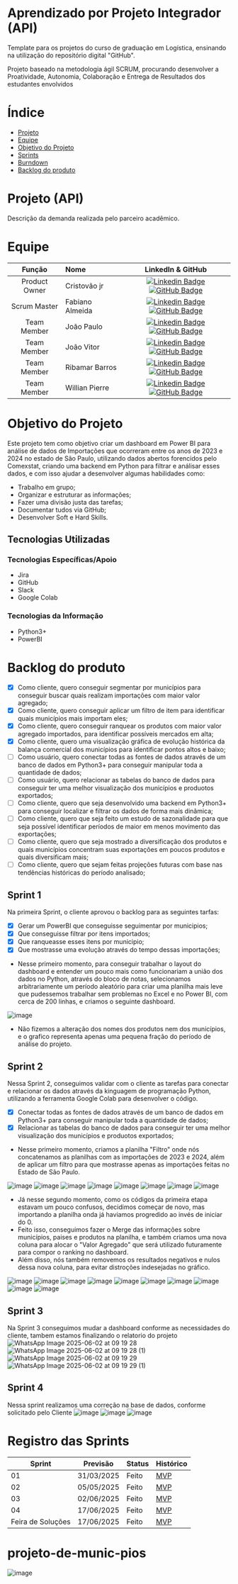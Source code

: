 # Aprendizado por Projeto Integrador (API)

Template para os projetos do curso de graduação em Logística, ensinando na utilização do repositório digital "GitHub". 

Projeto baseado na metodologia ágil SCRUM, procurando desenvolver a Proatividade, Autonomia, Colaboração e Entrega de Resultados dos estudantes envolvidos 

# Índice
* [Projeto](#projeto-template)
* [Equipe](#equipe)
* [Objetivo do Projeto](#objetivo-do-projeto)
* [Sprints](#Sprints)
* [Burndown](#Burndown)
* [Backlog do produto](#Backlog-do-produto)

# Projeto (API) 
Descrição da demanda realizada pelo parceiro acadêmico.

# Equipe
|    Função     | Nome                                  |                                                                                                                                                      LinkedIn & GitHub                                                                                                                                                      |
| :-----------: | :------------------------------------ | :-------------------------------------------------------------------------------------------------------------------------------------------------------------------------------------------------------------------------------------------------------------------------------------------------------------------------: |
| Product Owner |   Cristovão jr    |     [![Linkedin Badge](https://img.shields.io/badge/Linkedin-blue?style=flat-square&logo=Linkedin&logoColor=white)](https://www.linkedin.com/in/joaomarcosoliveiraa) [![GitHub Badge](https://img.shields.io/badge/GitHub-111217?style=flat-square&logo=github&logoColor=white)](https://github.com/JoaoM-py)              |
| Scrum Master  | Fabiano Almeida |      [![Linkedin Badge](https://img.shields.io/badge/Linkedin-blue?style=flat-square&logo=Linkedin&logoColor=white)](https://www.linkedin.com/in/mariagabrielareis/) [![GitHub Badge](https://img.shields.io/badge/GitHub-111217?style=flat-square&logo=github&logoColor=white)](https://github.com/MariaGabrielaReis)     |
| Team Member   | João Paulo             |         [![Linkedin Badge](https://img.shields.io/badge/Linkedin-blue?style=flat-square&logo=Linkedin&logoColor=white)](https://www.linkedin.com/in/antonio-nepomuceno-04943720a/) [![GitHub Badge](https://img.shields.io/badge/GitHub-111217?style=flat-square&logo=github&logoColor=white)](https://github.com/Nepoun)        |
|  Team Member  | João Vitor               |         [![Linkedin Badge](https://img.shields.io/badge/Linkedin-blue?style=flat-square&logo=Linkedin&logoColor=white)](https://www.linkedin.com/in/caio-vitor-c1/) [![GitHub Badge](https://img.shields.io/badge/GitHub-111217?style=flat-square&logo=github&logoColor=white)](https://github.com/CaioVitorDias1)        |
|  Team Member  | Ribamar  Barros              |   [![Linkedin Badge](https://img.shields.io/badge/Linkedin-blue?style=flat-square&logo=Linkedin&logoColor=white)](https://www.linkedin.com/in/gabriel-camargo-915452196/) [![GitHub Badge](https://img.shields.io/badge/GitHub-111217?style=flat-square&logo=github&logoColor=white)](https://github.com/GabrielCamargoL)   |
|  Team Member  | Willian Pierre     |           [![Linkedin Badge](https://img.shields.io/badge/Linkedin-blue?style=flat-square&logo=Linkedin&logoColor=white)](https://www.linkedin.com/in/gioliveirass) [![GitHub Badge](https://img.shields.io/badge/GitHub-111217?style=flat-square&logo=github&logoColor=white)](https://github.com/gioliveirass)          |

# Objetivo do Projeto
Este projeto tem como objetivo criar um dashboard em Power BI para análise de dados de Importações que ocorreram entre os anos de 2023 e 2024 no estado de São Paulo, utilizando dados abertos forencidos pelo Comexstat, criando uma backend em Python para filtrar e análisar esses dados, e com isso ajudar a desenvolver algumas habilidades como:  

* Trabalho em grupo;
* Organizar e estruturar as informações;
* Fazer uma divisão justa das tarefas;
* Documentar tudos via GitHub;
* Desenvolver Soft e Hard Skills.

## Tecnologias Utilizadas

 ### Tecnologias Específicas/Apoio
 - Jira
 - GitHub
 - Slack
 - Google Colab
  
 ### Tecnologias da Informação
 - Python3+
 - PowerBI

  

# Backlog do produto
- [x] Como cliente, quero conseguir segmentar por municípios para conseguir buscar quais realizam importações com maior valor agregado;
- [x] Como cliente, quero conseguir aplicar um filtro de item para identificar quais municípios mais importam eles;
- [x] Como cliente, quero conseguir ranquear os produtos com maior valor agregado importados, para identificar possíveis mercados em alta;
- [x] Como cliente, quero uma visualização gráfica de evolução histórica da balança comercial dos municípios para identificar pontos altos e baixo;
- [ ] Como usuário, quero conectar todas as fontes de dados através de um banco de dados em Python3+ para conseguir manipular toda a quantidade de dados;
- [ ] Como usuário, quero relacionar as tabelas do banco de dados para conseguir ter uma melhor visualização dos municípios e produotos exportados;
- [ ] Como cliente, quero que seja desenvolvido uma backend em Python3+ para conseguir localizar e filtrar os dados de forma mais dinâmica;
- [ ] Como cliente, quero que seja feito um estudo de sazonalidade para que seja possível identificar períodos de maior em menos movimento das exportações;
- [ ] Como cliente, quero que seja mostrado a diversificação dos produtos e quais municípios concentram suas exportações em poucos produtos e quais diversificam mais;
- [ ] Como cliente, quero que sejam feitas projeções futuras com base nas tendências históricas do período analisado;

## Sprint 1
Na primeira Sprint, o cliente aprovou o backlog para as seguintes tarfas:
- [x] Gerar um PowerBI que conseguisse seguimentar por municipios;
- [x] Que conseguisse filtrar por itens importados;
- [x] Que ranqueasse esses itens por municipio;
- [x] Que mostrasse uma evolução através do tempo dessas importações;

- Nesse primeiro momento, para conseguir trabalhar o layout do dashboard e entender um pouco mais como funcionariam a união dos dados no Python, através do bloco de notas, selecionamos arbitrariamente um período aleatório para criar uma planilha mais leve que pudessemos trabalhar sem problemas no Excel e no Power BI, com cerca de 200 linhas, e criamos o seguinte dashboard.

![image](https://github.com/user-attachments/assets/42bbbcba-c6f5-4022-a743-f09c66991114)

- Não fizemos a alteração dos nomes dos produtos nem dos municípios, e o grafico representa apenas uma pequena fração do período de análise do projeto.


## Sprint 2
Nessa Sprint 2, conseguimos validar com o cliente as tarefas para conectar e relacionar os dados através da kinguagem de programação Python, utilizando a ferramenta Google Colab para desenvolver o código.
- [x] Conectar todas as fontes de dados através de um banco de dados em Python3+ para conseguir manipular toda a quantidade de dados;
- [x] Relacionar as tabelas do banco de dados para conseguir ter uma melhor visualização dos municípios e produotos exportados;

- Nesse primeiro momento, criamos a planilha "Filtro" onde nós concatenamos as planilhas com as importações de 2023 e 2024, além de aplicar um filtro para que mostrasse apenas as importações feitas no Estado de São Paulo.

![image](https://github.com/user-attachments/assets/30370806-498a-46f5-abaa-d380e443944f)
![image](https://github.com/user-attachments/assets/6faa1c88-240f-4c4f-8d85-03dcc0ffe104)
![image](https://github.com/user-attachments/assets/15a118cb-3280-45ff-9cd6-4dfeea22c310)
![image](https://github.com/user-attachments/assets/a1cad5fd-e5e5-477f-a8b9-61e0df764de7)
![image](https://github.com/user-attachments/assets/5967e6ec-c044-49fc-b50b-703a96a4cbd3)
![image](https://github.com/user-attachments/assets/c68c47e6-9b75-40c8-b710-aba9063de9b6)
![image](https://github.com/user-attachments/assets/3f3ec7bd-7e85-4801-baa8-05a6a9d9464f)
![image](https://github.com/user-attachments/assets/a7e00f1a-fc98-4a53-bb52-1f113874b901)

- Já nesse segundo momento, como os códigos da primeira etapa estavam um pouco confusos, decidimos começar de novo, mas importando a planilha onda já haviamos progredido ao invés de iniciar do 0.
- Feito isso, conseguimos fazer o Merge das informações sobre municípios, paises e produtos na planilha, e também criamos uma nova coluna para alocar o "Valor Agregado" que será utilizado futuramente para compor o ranking no dashboard.
- Além disso, nós também removemos os resultados negativos e nulos dessa nova coluna, para evitar distroções indesejadas no gráfico.

![image](https://github.com/user-attachments/assets/1b62b7fe-1b8c-4df1-8757-65c7b4fe8b39)
![image](https://github.com/user-attachments/assets/4352d59f-a193-43c9-b8b6-bf421b89c034)
![image](https://github.com/user-attachments/assets/ffce2661-447f-4287-920f-f84f5822dbd3)
![image](https://github.com/user-attachments/assets/242385cf-5800-4b5e-a9b4-92de58285008)
![image](https://github.com/user-attachments/assets/0f46ca1a-ef2b-466e-be70-0ca1bf255a90)
![image](https://github.com/user-attachments/assets/43ffea9f-163f-43ad-b160-5438b32d8fe0)
![image](https://github.com/user-attachments/assets/917dc8eb-48d2-4a68-b789-b61223a550dc)
![image](https://github.com/user-attachments/assets/15c7c741-910f-4f63-8266-4724af4ef0fb)
![image](https://github.com/user-attachments/assets/7b027a43-7b39-43db-8dbc-1630fd04193b)
![image](https://github.com/user-attachments/assets/eaac2bba-c35c-4dd4-b8d9-98a8570c0231)

## Sprint 3
Na Sprint 3 conseguimos mudar a dashboard conforme as necessidades do cliente, tambem estamos finalizando o relatorio do projeto 
![WhatsApp Image 2025-06-02 at 09 19 28](https://github.com/user-attachments/assets/2cc64b57-65b1-4578-8586-ddc3b7c9f28e)
![WhatsApp Image 2025-06-02 at 09 19 28 (1)](https://github.com/user-attachments/assets/e0e816b1-d937-473c-981f-70fb9f213b3c)
![WhatsApp Image 2025-06-02 at 09 19 29](https://github.com/user-attachments/assets/30d02f97-16c8-48ad-8280-bbc72364d5e9)
![WhatsApp Image 2025-06-02 at 09 19 29 (1)](https://github.com/user-attachments/assets/89e838f0-f501-4e4d-98f5-3a3dea8fd1b8)

## Sprint 4
Nessa sprint realizamos uma correção na base de dados, conforme solicitado pelo Cliente
![image](https://github.com/user-attachments/assets/bb1fb358-c0f2-4d30-b4da-3ca4d8a6340d)
![image](https://github.com/user-attachments/assets/dd1b4dc2-a4ca-47bd-92e6-fded495036e5)
![image](https://github.com/user-attachments/assets/8d3a0ac1-e63b-4628-a7cc-36c7d3fda7a0)

# Registro das Sprints

Sprint | Previsão | Status| Histórico|
|------|--------|------|--------|
|01 | 31/03/2025 | Feito | [MVP](https://) | 
|02|  05/05/2025| Feito|[MVP](https://) | 
|03| 02/06/2025 | Feito|[MVP](https://) | 
|04| 17/06/2025 | Feito|[MVP](https://)  | 
|Feira de Soluções|17/06/2025 |Feito |[MVP](https://) | 
# projeto-de-munic-pios

![image](https://github.com/user-attachments/assets/add2936f-fc6e-4b39-803a-2411534d17b0)
